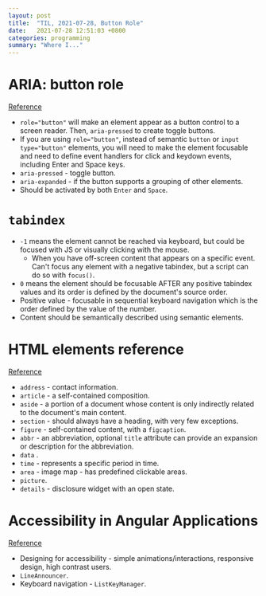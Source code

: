 ```yaml
---
layout: post
title:  "TIL, 2021-07-28, Button Role"
date:   2021-07-28 12:51:03 +0800
categories: programming
summary: "Where I..."
---
```


# ARIA: button role
[Reference](https://developer.mozilla.org/en-US/docs/Web/Accessibility/ARIA/Roles/button_role)

- `role="button"` will make an element appear as a button control to a screen reader. Then, `aria-pressed` to create toggle buttons.
- If you are using `role="button"`, instead of semantic `button` or `input type="button"` elements, you will need to make the element focusable and need to define event handlers for click and keydown events, including Enter and Space keys.
- `aria-pressed` - toggle button.
- `aria-expanded` - if the button supports a grouping of other elements.
- Should be activated by both `Enter` and `Space`.

# `tabindex`

- `-1` means the element cannot be reached via keyboard, but could be focused with JS or visually clicking with the mouse.
  - When you have off-screen content that appears on a specific event. Can't focus any element with a negative tabindex, but a script can do so with `focus()`.
- `0` means the element should be focusable AFTER any positive tabindex values and its order is defined by the document's source order.
- Positive value - focusable in sequential keyboard navigation which is the order defined by the value of the number.
- Content should be semantically described using semantic elements.

# HTML elements reference
[Reference](https://developer.mozilla.org/en-US/docs/Web/HTML/Element)

- `address` - contact information.
- `article` - a self-contained composition.
- `aside` - a portion of a document whose content is only indirectly related to the document's main content.
- `section` - should always have a heading, with very few exceptions.
- `figure` - self-contained content, with a `figcaption`.
- `abbr` - an abbreviation, optional `title` attribute can provide an expansion or description for the abbreviation.
- `data` .
- `time` - represents a specific period in time.
- `area` - image map - has predefined clickable areas.
- `picture`.
- `details` - disclosure widget with an open state.

# Accessibility in Angular Applications
[Reference](https://blog.angular.io/accessibility-in-angular-e84f73a223f)

- Designing for accessibility - simple animations/interactions, responsive design, high contrast users.
- `LineAnnouncer`.
- Keyboard navigation - `ListKeyManager`.

